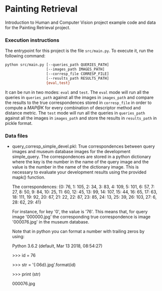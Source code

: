 # Painting Retrieval
Introduction to Human and Computer Vision project example code and data for the Painting Retrieval project.

### Execution instructions
The entrypoint for this project is the file `src/main.py`. To execute it, run the following command:

```bash
python src/main.py [--queries_path QUERIES_PATH]
                   [--images_path IMAGES_PATH]
                   [--corresp_file CORRESP_FILE]
                   [--results_path RESULTS_PATH]
                   {eval,test}
```

It can be run in two modes: `eval` and `test`. The `eval` mode will run all the queries in `queries_path` against all the images in `images_path` and compare the results to the true correspondences stored in `corresp_file` in order to compute a _MAP@K_ for every combination of descriptor method and distance metric. The `test` mode will run all the queries in `queries_path` against all the images in `images_path` and store the results in `results_path` in pickle format.

### Data files
- query_corresp_simple_devel.pkl: True correspondences between query images and museum database images for the development simple_query. The correspondences are stored in a python dictionary where the key is the number in the name of the query image and the value is the number in the name of the dictionary image. This is necessary to evaluate your development results using the provided mapk() function.

  The correspondences:
  {0: 76, 1: 105, 2: 34, 3: 83, 4: 109, 5: 101, 6: 57, 7: 27, 8: 50, 9: 84, 10: 25, 11: 60, 12: 45, 13: 99, 14: 107, 15: 44, 16: 65, 17: 63, 18: 111, 19: 92, 20: 67, 21: 22, 22: 87, 23: 85, 24: 13, 25: 39, 26: 103, 27: 6, 28: 62, 29: 41}

  For instance, for key '0', the value is '76'. This means that, for query image '000000.jpg' the corresponding true correspondence is image '000076.jpg' in the museum database.

  Note that in python you can format a number with trailing zeros by using:

  Python 3.6.2 (default, Mar 13 2018, 08:54:27)

  &gt;&gt;&gt; id = 76

  &gt;&gt;&gt; str = '{:06d}.jpg'.format(id)

  &gt;&gt;&gt; print (str)

  000076.jpg
